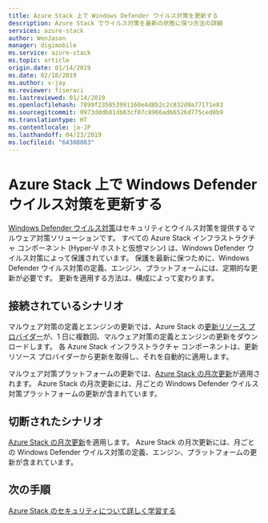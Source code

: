 ```yaml
---
title: Azure Stack 上で Windows Defender ウイルス対策を更新する
description: Azure Stack でウイルス対策を最新の状態に保つ方法の詳細
services: azure-stack
author: WenJason
manager: digimobile
ms.service: azure-stack
ms.topic: article
origin.date: 01/14/2019
ms.date: 02/18/2019
ms.author: v-jay
ms.reviewer: fiseraci
ms.lastreviewed: 01/14/2019
ms.openlocfilehash: 7899f235853991160e4d8b2c2c832d9a77171e83
ms.sourcegitcommit: 0973dddb81db03cf07c8966ad66526d775ced8b9
ms.translationtype: HT
ms.contentlocale: ja-JP
ms.lasthandoff: 04/23/2019
ms.locfileid: "64308083"
---
```

# <a name="update-windows-defender-antivirus-on-azure-stack"></a>Azure Stack 上で Windows Defender ウイルス対策を更新する

[Windows Defender ウイルス対策](https://docs.microsoft.com/windows/security/threat-protection/windows-defender-antivirus/windows-defender-antivirus-in-windows-10)はセキュリティとウイルス対策を提供するマルウェア対策ソリューションです。 すべての Azure Stack インフラストラクチャ コンポーネント (Hyper-V ホストと仮想マシン) は、Windows Defender ウイルス対策によって保護されています。 保護を最新に保つために、Windows Defender ウイルス対策の定義、エンジン、プラットフォームには、定期的な更新が必要です。 更新を適用する方法は、構成によって変わります。

## <a name="connected-scenario"></a>接続されているシナリオ

マルウェア対策の定義とエンジンの更新では、Azure Stack の[更新リソース プロバイダー](azure-stack-updates.md#the-update-resource-provider)が、1 日に複数回、マルウェア対策の定義とエンジンの更新をダウンロードします。 各 Azure Stack インフラストラクチャ コンポーネントは、更新リソース プロバイダーから更新を取得し、それを自動的に適用します。

マルウェア対策プラットフォームの更新では、[Azure Stack の月次更新](azure-stack-apply-updates.md)が適用されます。 Azure Stack の月次更新には、月ごとの Windows Defender ウイルス対策プラットフォームの更新が含まれています。

## <a name="disconnected-scenario"></a>切断されたシナリオ

 [Azure Stack の月次更新](azure-stack-apply-updates.md)を適用します。 Azure Stack の月次更新には、月ごとの Windows Defender ウイルス対策の定義、エンジン、プラットフォームの更新が含まれています。

## <a name="next-steps"></a>次の手順

[Azure Stack のセキュリティについて詳しく学習する](azure-stack-security-foundations.md)
